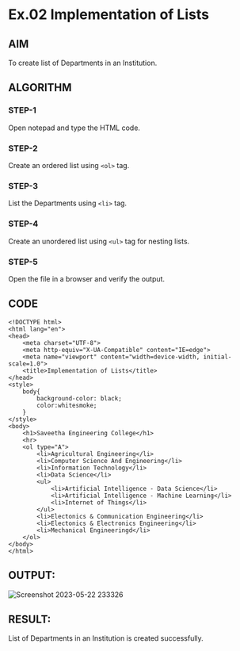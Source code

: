 # Ex.02 Implementation of Lists
## AIM
  To create list of Departments in an Institution.

## ALGORITHM
### STEP-1
  Open notepad and type the HTML code.

### STEP-2
  Create an ordered list using ```<ol>``` tag.

### STEP-3
  List the Departments using ```<li>``` tag.

### STEP-4
  Create an unordered list using ```<ul>``` tag for nesting lists.

### STEP-5
  Open the file in a browser and verify the output.
  
## CODE
~~~
<!DOCTYPE html>
<html lang="en">
<head>
    <meta charset="UTF-8">
    <meta http-equiv="X-UA-Compatible" content="IE=edge">
    <meta name="viewport" content="width=device-width, initial-scale=1.0">
    <title>Implementation of Lists</title>
</head>
<style>
    body{
        background-color: black;
        color:whitesmoke;
    }
</style>
<body>
    <h1>Saveetha Engineering College</h1>
    <hr>
    <ol type="A">
        <li>Agricultural Engineering</li>
        <li>Computer Science And Engineering</li>
        <li>Information Technology</li>
        <li>Data Science</li>
        <ul>
            <li>Artificial Intelligence - Data Science</li>
            <li>Artificial Intelligence - Machine Learning</li>
            <li>Internet of Things</li>
        </ul>
        <li>Electonics & Communication Engineering</li>
        <li>Electonics & Electronics Engineering</li>
        <li>Mechanical Engineeringd</li>
    </ol>
</body>
</html>
~~~
## OUTPUT:
![Screenshot 2023-05-22 233326](https://github.com/SaiganeshVelu/Ex02_Web-Design/assets/127816325/c0c208f3-37c0-429a-8c46-3d4a9e91cac5)

## RESULT:
  List of Departments in an Institution is created successfully.
